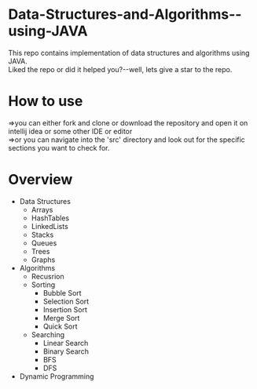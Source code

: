 # Data-Structures-and-Algorithms--using-JAVA
This repo contains implementation of data structures and algorithms using JAVA.</br>
Liked the repo or did it helped you?--well, lets give a star to the repo.
# How to use
=>you can either fork and clone or download the repository and open it on intellij idea or some other IDE or editor</br>
=>or you can navigate into the 'src' directory and look out for the specific sections you want to check for.
# Overview
<ul>
<li>
Data Structures
<ul>
<li>Arrays</li>
<li>HashTables</li>
<li>LinkedLists</li>
<li>Stacks</li>
<li>Queues</li>
<li>Trees</li>
<li>Graphs</li>
</ul>
</li>
<li>
Algorithms
<ul>
<li>Recusrion</li>
<li>Sorting<ul>
<li>Bubble Sort</li>
<li>Selection Sort</li>
<li>Insertion Sort</li>
<li>Merge Sort</li>
<li>Quick Sort</li>
</ul>
</li>
<li>Searching<ul>
<li>Linear Search</li>
<li>Binary Search</li>
<li>BFS</li>
<li>DFS</li>
</ul></li>
</ul>
</li>
<li>Dynamic Programming</li>
</ul>

